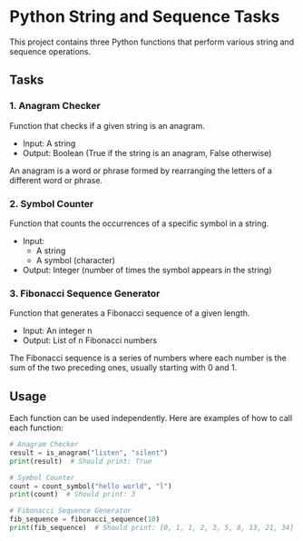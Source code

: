 # Python String and Sequence Tasks

This project contains three Python functions that perform various string and sequence operations.

## Tasks

### 1. Anagram Checker

Function that checks if a given string is an anagram.

- Input: A string
- Output: Boolean (True if the string is an anagram, False otherwise)

An anagram is a word or phrase formed by rearranging the letters of a different word or phrase.

### 2. Symbol Counter

Function that counts the occurrences of a specific symbol in a string.

- Input: 
  - A string
  - A symbol (character)
- Output: Integer (number of times the symbol appears in the string)

### 3. Fibonacci Sequence Generator

Function that generates a Fibonacci sequence of a given length.

- Input: An integer n
- Output: List of n Fibonacci numbers

The Fibonacci sequence is a series of numbers where each number is the sum of the two preceding ones, usually starting with 0 and 1.

## Usage

Each function can be used independently. Here are examples of how to call each function:

```python
# Anagram Checker
result = is_anagram("listen", "silent")
print(result)  # Should print: True

# Symbol Counter
count = count_symbol("hello world", "l")
print(count)  # Should print: 3

# Fibonacci Sequence Generator
fib_sequence = fibonacci_sequence(10)
print(fib_sequence)  # Should print: [0, 1, 1, 2, 3, 5, 8, 13, 21, 34]